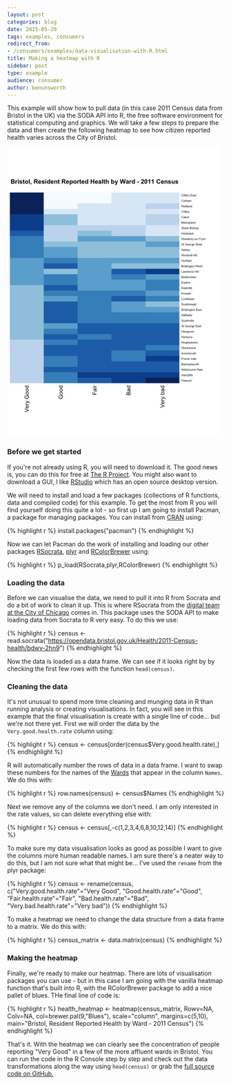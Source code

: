 ```yaml
---
layout: post
categories: blog
date: 2015-05-20
tags: examples, consumers
redirect_from:
- /consumers/examples/data-visualisation-with-R.html
title: Making a heatmap with R
sidebar: post
type: example
audience: consumer
author: benunsworth
---
```



This example will show how to pull data (in this case 2011 Census data from Bristol in the UK) via the SODA API into R, the free software environment for statistical computing and graphics. We will take a few steps to prepare the data and then create the following heatmap to see how citizen reported health varies across the City of Bristol.

![Bristol 2011 Census Health Heatmap](/img/Bristol-health-heatmap.jpeg)

### Before we get started

If you're not already using R, you will need to download it. The good news is, you can do this for free at [The R Project](http://www.r-project.org/). You might also want to download a GUI, I like [RStudio](http://www.rstudio.com/products/rstudio/#Desk) which has an open source desktop version.

We will need to install and load a few packages (collections of R functions, data and compiled code) for this example. To get the most from R you will find yourself doing this quite a lot - so first up I am going to install Pacman, a package for managing packages. You can install from [CRAN](http://cran.r-project.org/web/packages/pacman/index.html) using:

{% highlight r %}
install.packages("pacman")
{% endhighlight %}

Now we can let Pacman do the work of installing and loading our other packages [RSocrata](http://cran.r-project.org/web/packages/RSocrata/index.html), [plyr](http://cran.r-project.org/web/packages/plyr/index.html) and [RColorBrewer](http://cran.r-project.org/web/packages/RColorBrewer/index.html) using:

{% highlight r %}
p_load(RSocrata,plyr,RColorBrewer)
{% endhighlight %}

### Loading the data

Before we can visualise the data, we need to pull it into R from Socrata and do a bit of work to clean it up. This is where RSocrata from the [digital team at the City of Chicago](http://digital.cityofchicago.org/index.php/rsocrata/) comes in. This package uses the SODA API to make loading data from Socrata to R very easy. To do this we use:

{% highlight r %}
census <- read.socrata("https://opendata.bristol.gov.uk/Health/2011-Census-health/bdwv-2hn9")
{% endhighlight %}

Now the data is loaded as a data frame. We can see if it looks right by by checking the first few rows with the function `head(census)`. 

### Cleaning the data

It's not unusual to spend more time cleaning and munging data in R than running analysis or creating visualisations. In fact, you will see in this example that the final visualisation is create with a single line of code... but we're not there yet. First we will order the data by the `Very.good.health.rate` column using:

{% highlight r %}
census <- census[order(census$Very.good.health.rate),]
{% endhighlight %}

R will automatically number the rows of data in a data frame. I want to swap these numbers for the names of the [Wards](http://www.ons.gov.uk/ons/guide-method/geography/beginner-s-guide/administrative/england/electoral-wards-divisions/index.html) that appear in the column `Names`. We do this with:

{% highlight r %}
row.names(census) <- census$Names
{% endhighlight %}

Next we remove any of the columns we don't need. I am only interested in the rate values, so can delete everything else with:

{% highlight r %}
census <- census[,-c(1,2,3,4,6,8,10,12,14)]
{% endhighlight %}

To make sure my data visualisation looks as good as possible I want to give the columns more human readable names. I am sure there's a neater way to do this, but I am not sure what that might be... I've used the `rename` from the plyr package:

{% highlight r %}
census <- rename(census, c("Very.good.health.rate"="Very Good", "Good.health.rate"="Good",
 "Fair.health.rate"="Fair", "Bad.health.rate"="Bad", 
 "Very.bad.health.rate"="Very bad"))
{% endhighlight %}

To make a heatmap we need to change the data structure from a data frame to a matrix. We do this with:

{% highlight r %}
census_matrix <- data.matrix(census)
{% endhighlight %}

### Making the heatmap

Finally, we're ready to make our heatmap. There are lots of visualisation packages you can use - but in this case I am going with the vanilla heatmap function that's built into R, with the RColorBrewer package to add a nice pallet of blues. THe final line of code is:

{% highlight r %}
health_heatmap <- heatmap(census_matrix, Rowv=NA, Colv=NA, col=brewer.pal(9,"Blues"), scale="column", margins=c(5,10), main="Bristol, Resident Reported Health by Ward - 2011 Census")
{% endhighlight %}

That's it. With the heatmap we can clearly see the concentration of people reporting "Very Good" in a few of the more affluent wards in Bristol. You can run the code in the R Console step by step and check out the data transformations along the way using `head(census)` or grab the [full source code on GitHub.](https://github.com/benunsworth/R-Census-Heatmap)


